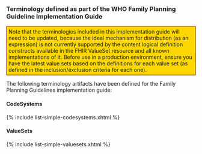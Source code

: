 ### Terminology defined as part of the WHO Family Planning Guideline Implementation Guide

<p style="background-color: gold; border:1px solid maroon; padding: 5px; max-width: 790px;">Note that the terminologies included in this implementation guide will need to be updated, because the ideal mechanism for distribution (as an expression) is not currently supported by the content logical definition constructs available in the FHIR ValueSet resource and all known implementations of it. Before use in a production environment, ensure you have the latest value sets based on the definitions for each value set (as defined in the inclusion/exclusion criteria for each one).</p>

The following terminology artifacts have been defined for the Family Planning Guidelines implementation guide:

#### CodeSystems
{% include list-simple-codesystems.xhtml %}

#### ValueSets
{% include list-simple-valuesets.xhtml %}
